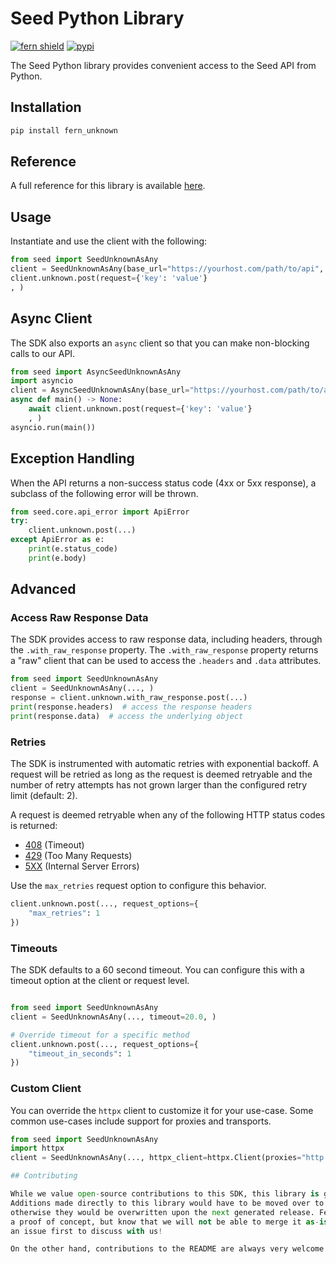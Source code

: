 # Seed Python Library

[![fern shield](https://img.shields.io/badge/%F0%9F%8C%BF-Built%20with%20Fern-brightgreen)](https://buildwithfern.com?utm_source=github&utm_medium=github&utm_campaign=readme&utm_source=Seed%2FPython)
[![pypi](https://img.shields.io/pypi/v/fern_unknown)](https://pypi.python.org/pypi/fern_unknown)

The Seed Python library provides convenient access to the Seed API from Python.

## Installation

```sh
pip install fern_unknown
```

## Reference

A full reference for this library is available [here](./reference.md).

## Usage

Instantiate and use the client with the following:

```python
from seed import SeedUnknownAsAny
client = SeedUnknownAsAny(base_url="https://yourhost.com/path/to/api", )
client.unknown.post(request={'key': 'value'}
, )
```

## Async Client

The SDK also exports an `async` client so that you can make non-blocking calls to our API.

```python
from seed import AsyncSeedUnknownAsAny
import asyncio
client = AsyncSeedUnknownAsAny(base_url="https://yourhost.com/path/to/api", )
async def main() -> None:
    await client.unknown.post(request={'key': 'value'}
    , )
asyncio.run(main())
```

## Exception Handling

When the API returns a non-success status code (4xx or 5xx response), a subclass of the following error
will be thrown.

```python
from seed.core.api_error import ApiError
try:
    client.unknown.post(...)
except ApiError as e:
    print(e.status_code)
    print(e.body)
```

## Advanced

### Access Raw Response Data

The SDK provides access to raw response data, including headers, through the `.with_raw_response` property.
The `.with_raw_response` property returns a "raw" client that can be used to access the `.headers` and `.data` attributes.

```python
from seed import SeedUnknownAsAny
client = SeedUnknownAsAny(..., )
response = client.unknown.with_raw_response.post(...)
print(response.headers)  # access the response headers
print(response.data)  # access the underlying object
```

### Retries

The SDK is instrumented with automatic retries with exponential backoff. A request will be retried as long
as the request is deemed retryable and the number of retry attempts has not grown larger than the configured
retry limit (default: 2).

A request is deemed retryable when any of the following HTTP status codes is returned:

- [408](https://developer.mozilla.org/en-US/docs/Web/HTTP/Status/408) (Timeout)
- [429](https://developer.mozilla.org/en-US/docs/Web/HTTP/Status/429) (Too Many Requests)
- [5XX](https://developer.mozilla.org/en-US/docs/Web/HTTP/Status/500) (Internal Server Errors)

Use the `max_retries` request option to configure this behavior.

```python
client.unknown.post(..., request_options={
    "max_retries": 1
})
```

### Timeouts

The SDK defaults to a 60 second timeout. You can configure this with a timeout option at the client or request level.

```python

from seed import SeedUnknownAsAny
client = SeedUnknownAsAny(..., timeout=20.0, )

# Override timeout for a specific method
client.unknown.post(..., request_options={
    "timeout_in_seconds": 1
})
```

### Custom Client

You can override the `httpx` client to customize it for your use-case. Some common use-cases include support for proxies
and transports.

```python
from seed import SeedUnknownAsAny
import httpx
client = SeedUnknownAsAny(..., httpx_client=httpx.Client(proxies="http://my.test.proxy.example.com", transport=httpx.HTTPTransport(local_address="0.0.0.0"), ))```

## Contributing

While we value open-source contributions to this SDK, this library is generated programmatically.
Additions made directly to this library would have to be moved over to our generation code,
otherwise they would be overwritten upon the next generated release. Feel free to open a PR as
a proof of concept, but know that we will not be able to merge it as-is. We suggest opening
an issue first to discuss with us!

On the other hand, contributions to the README are always very welcome!
